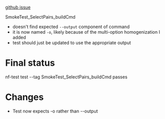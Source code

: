 [github issue](https://github.com/bskubi/hich/issues/41)

SmokeTest_SelectPairs_buildCmd
+ doesn't find expected `--output` component of command
+ it is now named `-o`, likely because of the multi-option homogenization I added 
+ test should just be updated to use the appropriate output

# Final status
nf-test test --tag SmokeTest_SelectPairs_buildCmd passes

# Changes
+ Test now expects -o rather than --output